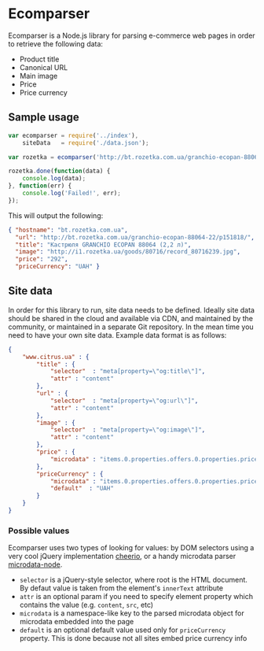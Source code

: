 # Ecomparser

Ecomparser is a Node.js library for parsing e-commerce web pages in order to retrieve the following data:

*   Product title
*   Canonical URL
*   Main image
*   Price
*   Price currency

## Sample usage

```js
var ecomparser = require('../index'),
    siteData   = require('./data.json');

var rozetka = ecomparser('http://bt.rozetka.com.ua/granchio-ecopan-88064-22/p151818/', siteData);

rozetka.done(function(data) {
    console.log(data);
}, function(err) {
    console.log('Failed!', err);
});
```

This will output the following:

```json
{ "hostname": "bt.rozetka.com.ua",
  "url": "http://bt.rozetka.com.ua/granchio-ecopan-88064-22/p151818/",
  "title": "Кастрюля GRANCHIO ECOPAN 88064 (2,2 л)",
  "image": "http://i1.rozetka.ua/goods/80716/record_80716239.jpg",
  "price": "292",
  "priceCurrency": "UAH" }
```

## Site data

In order for this library to run, site data needs to be defined. Ideally site data should be shared in the cloud and available via CDN, and maintained by the community, or maintained in a separate Git repository. In the mean time you need to have your own site data. Example data format is as follows:

```json
{
    "www.citrus.ua" : {
        "title" : {
            "selector"  : "meta[property=\"og:title\"]",
            "attr" : "content"
        },
        "url" : {
            "selector"  : "meta[property=\"og:url\"]",
            "attr" : "content"
        },
        "image" : {
            "selector"  : "meta[property=\"og:image\"]",
            "attr" : "content"
        },
        "price" : {
            "microdata" : "items.0.properties.offers.0.properties.price.0"
        },
        "priceCurrency" : {
            "microdata" : "items.0.properties.offers.0.properties.priceCurrency.0",
            "default"  : "UAH"
        }
    }
}
```

### Possible values

Ecomparser uses two types of looking for values: by DOM selectors using a very cool jQuery implementation [cheerio](https://github.com/cheeriojs/cheerio), or a handy microdata parser [microdata-node](https://github.com/Janpot/microdata-node).

*   `selector` is a jQuery-style selector, where root is the HTML document. By defaut value is taken from the element's `innerText` attribute
  *   `attr` is an optional param if you need to specify element property which contains the value (e.g. `content`, `src`, etc)
*   `microdata` is a namespace-like key to the parsed microdata object for microdata embedded into the page
  *   `default` is an optional default value used only for `priceCurrency` property. This is done because not all sites embed price currency info